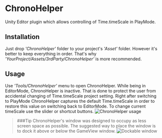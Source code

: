 # ChronoHelper
Unity Editor plugin which allows controlling of Time.timeScale in PlayMode.

## Installation
Just drop *'ChronoHelper'* folder to your project's *'Asset'* folder.
However it's better to keep everything in order. That's why *'YourProject/Assets/3rdParty/ChronoHelper'* is more recommended.

## Usage
Use *'Tools/ChronoHelper'* menu to open ChronoHelper.
While being in EditorMode, ChronoHelper is inactive. That is done to protect the user from accidental changing of Time.timeScale project setting.
Right after switching to PlayMode ChronoHelper captures the default Time.timeScale in order to restore this value on switching back to EditorMode.
To change current timeScale use the slider or shortcut buttons.
![ChronoHelper usage](http://i.imgur.com/Ps7QnAz.gif)

> ###Tip
> ChronoHelper's window was designed to occupy as less screen space as possible. The suggested way to place the window is to dock it above or below the GameView window.
> ![Dockable window](http://i.imgur.com/MPaNjhf.png)
